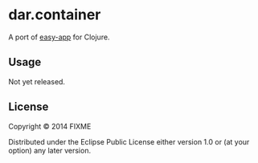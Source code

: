 # dar.container

A port of [easy-app](https://github.com/eldargab/easy-app) for Clojure.

## Usage

Not yet released.

## License

Copyright © 2014 FIXME

Distributed under the Eclipse Public License either version 1.0 or (at
your option) any later version.
